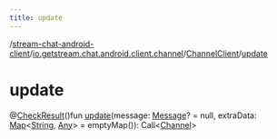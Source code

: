 ```yaml
---
title: update
---
```

/[stream-chat-android-client](../../index.md)/[io.getstream.chat.android.client.channel](../index.md)/[ChannelClient](index.md)/[update](update.md)  
  
  
  
# update  
@[CheckResult](https://developer.android.com/reference/kotlin/androidx/annotation/CheckResult.html)()fun [update](update.md)(message: [Message](../../io.getstream.chat.android.client.models/Message/index.md)? = null, extraData: [Map](https://kotlinlang.org/api/latest/jvm/stdlib/kotlin.collections/-map/index.html)&lt;[String](https://kotlinlang.org/api/latest/jvm/stdlib/kotlin/-string/index.html), [Any](https://kotlinlang.org/api/latest/jvm/stdlib/kotlin/-any/index.html)&gt; = emptyMap()): Call&lt;[Channel](../../io.getstream.chat.android.client.models/Channel/index.md)&gt;
